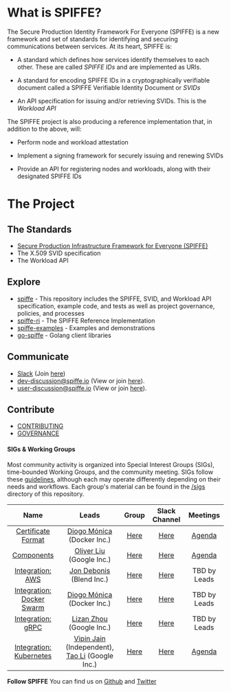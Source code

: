 # What is SPIFFE?

The Secure Production Identity Framework For Everyone (SPIFFE) is a new framework and set of
standards for identifying and securing communications between services. At its heart, SPIFFE is:

* A standard which defines how services identify themselves to each other. These are called
  *SPIFFE IDs* and are implemented as URIs.

* A standard for encoding SPIFFE IDs in a cryptographically verifiable document called a
  SPIFFE Verifiable Identity Document or *SVIDs*

* An API specification for issuing and/or retrieving SVIDs. This is the *Workload API*

The SPIFFE project is also producing a reference implementation that, in addition to the
above, will:

* Perform node and workload attestation

* Implement a signing framework for securely issuing and renewing SVIDs

* Provide an API for registering nodes and workloads, along with their designated SPIFFE IDs

# The Project

## The Standards

* [Secure Production Infrastructure Framework for Everyone (SPIFFE)](standards/SPIFFE.md)
* The X.509 SVID specification
* The Workload API


## Explore

* [spiffe](https://github.com/spiffe/spiffe) - This repository includes the SPIFFE, SVID, and
  Workload API specification, example code, and tests as well as project governance, policies, and
  processes    
* [spiffe-ri](https://github.com/spiffe/spiffe-ri) - The SPIFFE Reference Implementation
* [spiffe-examples](https://github.com/spiffe/spiffe-examples) - Examples and demonstrations
* [go-spiffe](https://github.com/spiffe/go-spiffe) - Golang client libraries


## Communicate

  * [Slack](https://spiffe.slack.com) (Join [here](https://slack.spiffe.io))
  * <dev-discussion@spiffe.io> (View or join
    [here](https://groups.google.com/a/spiffe.io/forum/#!forum/dev-discussion)).
  * <user-discussion@spiffe.io> (View or join
    [here](https://groups.google.com/a/spiffe.io/forum/#!forum/user-discussion)).


## Contribute

* [CONTRIBUTING](/CONTRIBUTING.md)
* [GOVERNANCE](/GOVERNANCE.md)


#### SIGs & Working Groups<a name="sigs"></a>

Most community activity is organized into Special Interest Groups (SIGs), time-bounded Working
Groups, and the community meeting. SIGs follow these [guidelines](GOVERNANCE.md#sigs), although each
may operate differently depending on their needs and workflows. Each group's material can be found
in the [/sigs](/sigs) directory of this repository.

| Name | Leads | Group | Slack Channel | Meetings |
|:------:|:-------:|:-------:|:---------------:|:----------:|
| [Certificate Format](/community/sig-cert-format/README.md) | [Diogo Mónica](https://github.com/diogomonica) (Docker Inc.) | [Here](https://groups.google.com/a/spiffe.io/forum/#!forum/sig-cert-format) | [Here](https://spiffe.slack.com/messages/sig-cert-format/) | [Agenda](https://docs.google.com/document/d/1pSUGC4Ye0Mfq3sM7PTkVnLqzR8I671Na82LTDF_zLrU/edit) |
| [Components](/community/sig-components/README.md) | [Oliver Liu](https://github.com/myidpt) (Google Inc.)  | [Here](https://groups.google.com/a/spiffe.io/forum/#!forum/sig-components) | [Here](https://spiffe.slack.com/messages/sig-components/) |[Agenda](https://docs.google.com/document/d/1XXfXPYKw05LiXhM2Z-chT-NCet4hjiHg0jh872IPONE/edit) |
| [Integration: AWS](/community/sig-integration-aws/README.md) | [Jon Debonis](https://www.linkedin.com/in/jondb) (Blend Inc.) | [Here](https://groups.google.com/a/spiffe.io/forum/#!forum/sig-integration-aws) | [Here](https://spiffe.slack.com/messages/sig-integration-aws/) | TBD by Leads |
| [Integration: Docker Swarm](/community/sig-integration-swarm/README.md) | [Diogo Mónica](https://github.com/diogomonica) (Docker Inc.) | [Here](https://groups.google.com/a/spiffe.io/forum/#!forum/sig-integration-swarm) | [Here](https://spiffe.slack.com/messages/sig-integration-swarm) | TBD by Leads |
| [Integration: gRPC](/community/sig-integration-grpc/README.md) | [Lizan Zhou](https://github.com/lizan) (Google Inc.) | [Here](https://groups.google.com/a/spiffe.io/forum/#!forum/sig-integration-grpc) | [Here](https://spiffe.slack.com/messages/sig-integration-grpc/) | TBD by Leads |
| [Integration: Kubernetes](/community/sig-integration-k8s/README.md) | [Vipin Jain](https://github.com/jainvipin) (Independent), [Tao Li](https://github.com/wattli) (Google Inc.) | [Here](https://groups.google.com/a/spiffe.io/forum/#!forum/sig-integration-k8s) | [Here](https://spiffe.slack.com/messages/sig-integration-k8s) | [Agenda](https://docs.google.com/document/d/1Dq4kSlfOpewnisItipTWx3Q8qCelbNP85yjMnSrdomE/edit) |


**Follow SPIFFE** You can find us on [Github](https://github.com/spiffe/) and
  [Twitter](https://twitter.com/SPIFFEio)
